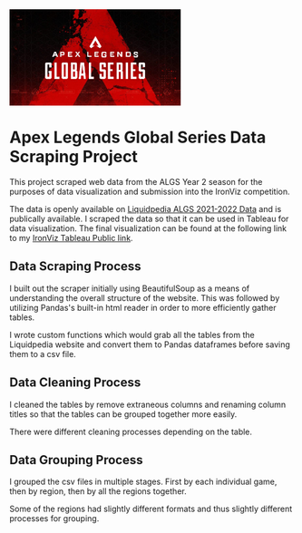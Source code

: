 <img src="./images/algs-2-0-featured-image.jpg.adapt.crop16x9.1023w.jpg" width=60% height=60% align="center">

# Apex Legends Global Series Data Scraping Project

This project scraped web data from the ALGS Year 2 season for the purposes of data visualization and submission into the IronViz competition.

The data is openly available on [Liquidpedia ALGS 2021-2022 Data](https://liquipedia.net/apexlegends/Apex_Legends_Global_Series/2022/Championship) and is publically available. I scraped the data so that it can be used in Tableau for data visualization. The final visualization can be found at the following link to my [IronViz Tableau Public link](https://public.tableau.com/app/profile/timothy.lu3564/viz/TimothyLu_ALGS_IronVizFinal/algs?publish=yes).

## Data Scraping Process
I built out the scraper initially using BeautifulSoup as a means of understanding the overall structure of the website. This was followed by utilizing Pandas's built-in html reader in order to more efficiently gather tables.

I wrote custom functions which would grab all the tables from the Liquidpedia website and convert them to Pandas dataframes before saving them to a csv file.

## Data Cleaning Process
I cleaned the tables by remove extraneous columns and renaming column titles so that the tables can be grouped together more easily.

There were different cleaning processes depending on the table.

## Data Grouping Process
I grouped the csv files in multiple stages. First by each individual game, then by region, then by all the regions together.

Some of the regions had slightly different formats and thus slightly different processes for grouping.
